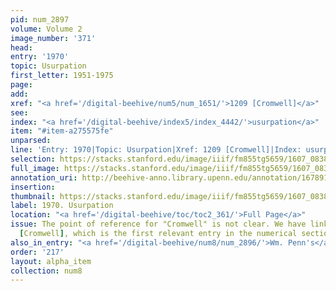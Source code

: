 ```yaml
---
pid: num_2897
volume: Volume 2
image_number: '371'
head:
entry: '1970'
topic: Usurpation
first_letter: 1951-1975
page:
add:
xref: "<a href='/digital-beehive/num5/num_1651/'>1209 [Cromwell]</a>"
see:
index: "<a href='/digital-beehive/index5/index_4442/'>usurpation</a>"
item: "#item-a275575fe"
unparsed:
line: 'Entry: 1970|Topic: Usurpation|Xref: 1209 [Cromwell]|Index: usurpation|#item-a275575fe'
selection: https://stacks.stanford.edu/image/iiif/fm855tg5659/1607_0838/288,4353,2827,305/full/0/default.jpg
full_image: https://stacks.stanford.edu/image/iiif/fm855tg5659/1607_0838/full/full/0/default.jpg
annotation_uri: http://beehive-anno.library.upenn.edu/annotation/1678913582529
insertion:
thumbnail: https://stacks.stanford.edu/image/iiif/fm855tg5659/1607_0838/288,4353,600,180/250,/0/default.jpg
label: 1970. Usurpation
location: "<a href='/digital-beehive/toc/toc2_361/'>Full Page</a>"
issue: The point of reference for "Cromwell" is not clear. We have linked to 1209
  [Cromwell], which is the first relevant entry in the numerical section of the Alvearium.
also_in_entry: "<a href='/digital-beehive/num8/num_2896/'>Wm. Penn's</a>"
order: '217'
layout: alpha_item
collection: num8
---
```

